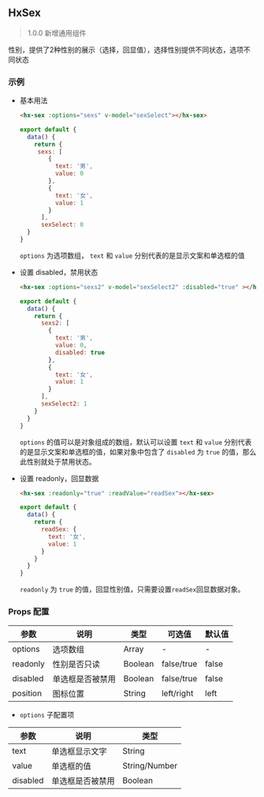 ## HxSex

> 1.0.0 新增通用组件

性别，提供了2种性别的展示（选择，回显值），选择性别提供不同状态，选项不同状态

### 示例

- 基本用法

  ```html
  <hx-sex :options="sexs" v-model="sexSelect"></hx-sex>
  ```
  ```js
  export default {
    data() {
      return {
       sexs: [
          {
            text: '男',
            value: 0
          },
          {
            text: '女',
            value: 1
          }
        ],
        sexSelect: 0
    }
  }
  ```

  `options` 为选项数组， `text` 和 `value` 分别代表的是显示文案和单选框的值

- 设置 disabled，禁用状态

  ```html
  <hx-sex :options="sexs2" v-model="sexSelect2" :disabled="true" ></hx-sex>
  ```
  ```js
  export default {
    data() {
      return {
        sexs2: [
          {
            text: '男',
            value: 0,
            disabled: true
          },
          {
            text: '女',
            value: 1
          }
        ],
        sexSelect2: 1
      }
    }
  }
  ```

  `options` 的值可以是对象组成的数组，默认可以设置 `text` 和 `value` 分别代表的是显示文案和单选框的值，如果对象中包含了 `disabled` 为 `true` 的值，那么此性别就处于禁用状态。

- 设置 readonly，回显数据

  ```html
  <hx-sex :readonly="true" :readValue="readSex"></hx-sex>
  ```
  ```js
  export default {
    data() {
      return {
        readSex: {
          text: '女',
          value: 1
        }
      }
    }
  }
  ```

  `readonly` 为 `true` 的值，回显性别值，只需要设置`readSex`回显数据对象。
  
### Props 配置

| 参数 | 说明 | 类型 | 可选值 | 默认值 |
| - | - | - | - | - |
| options | 选项数组 | Array | - | - |
| readonly | 性别是否只读 | Boolean | false/true | false |
| disabled | 单选框是否被禁用 | Boolean | false/true | false |
| position | 图标位置 | String | left/right | left |

* `options` 子配置项

| 参数 | 说明 | 类型 |
| - | - | - |
| text | 单选框显示文字 | String |
| value | 单选框的值 | String/Number |
| disabled | 单选框是否被禁用 | Boolean |
